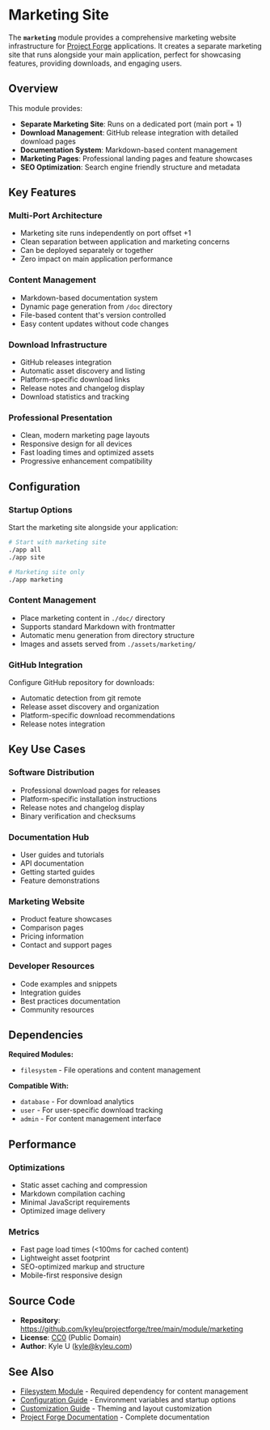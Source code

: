# Marketing Site

The **`marketing`** module provides a comprehensive marketing website infrastructure for [Project Forge](https://projectforge.dev) applications. It creates a separate marketing site that runs alongside your main application, perfect for showcasing features, providing downloads, and engaging users.

## Overview

This module provides:

- **Separate Marketing Site**: Runs on a dedicated port (main port + 1)
- **Download Management**: GitHub release integration with detailed download pages
- **Documentation System**: Markdown-based content management
- **Marketing Pages**: Professional landing pages and feature showcases
- **SEO Optimization**: Search engine friendly structure and metadata

## Key Features

### Multi-Port Architecture
- Marketing site runs independently on port offset +1
- Clean separation between application and marketing concerns
- Can be deployed separately or together
- Zero impact on main application performance

### Content Management
- Markdown-based documentation system
- Dynamic page generation from `/doc` directory
- File-based content that's version controlled
- Easy content updates without code changes

### Download Infrastructure
- GitHub releases integration
- Automatic asset discovery and listing
- Platform-specific download links
- Release notes and changelog display
- Download statistics and tracking

### Professional Presentation
- Clean, modern marketing page layouts
- Responsive design for all devices
- Fast loading times and optimized assets
- Progressive enhancement compatibility

## Configuration

### Startup Options
Start the marketing site alongside your application:

```bash
# Start with marketing site
./app all
./app site

# Marketing site only
./app marketing
```

### Content Management
- Place marketing content in `./doc/` directory
- Supports standard Markdown with frontmatter
- Automatic menu generation from directory structure
- Images and assets served from `./assets/marketing/`

### GitHub Integration
Configure GitHub repository for downloads:
- Automatic detection from git remote
- Release asset discovery and organization
- Platform-specific download recommendations
- Release notes integration

## Key Use Cases

### Software Distribution
- Professional download pages for releases
- Platform-specific installation instructions
- Release notes and changelog display
- Binary verification and checksums

### Documentation Hub
- User guides and tutorials
- API documentation
- Getting started guides
- Feature demonstrations

### Marketing Website
- Product feature showcases
- Comparison pages
- Pricing information
- Contact and support pages

### Developer Resources
- Code examples and snippets
- Integration guides
- Best practices documentation
- Community resources

## Dependencies

**Required Modules:**
- `filesystem` - File operations and content management

**Compatible With:**
- `database` - For download analytics
- `user` - For user-specific download tracking
- `admin` - For content management interface

## Performance

### Optimizations
- Static asset caching and compression
- Markdown compilation caching
- Minimal JavaScript requirements
- Optimized image delivery

### Metrics
- Fast page load times (<100ms for cached content)
- Lightweight asset footprint
- SEO-optimized markup and structure
- Mobile-first responsive design

## Source Code

- **Repository**: https://github.com/kyleu/projectforge/tree/main/module/marketing
- **License**: [CC0](https://creativecommons.org/publicdomain/zero/1.0) (Public Domain)
- **Author**: Kyle U (kyle@kyleu.com)

## See Also

- [Filesystem Module](filesystem.md) - Required dependency for content management
- [Configuration Guide](../running.md) - Environment variables and startup options
- [Customization Guide](../customizing.md) - Theming and layout customization
- [Project Forge Documentation](https://projectforge.dev) - Complete documentation
